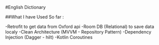 #English Dictionary

##What I have Used So far :

-Retrofit to get data from Oxford api
-Room DB (Relational) to save data localy
-Clean Architecture (MVVM - Repository Pattern)
-Dependency Injection (Dagger - hilt)
-Kotlin Coroutines
